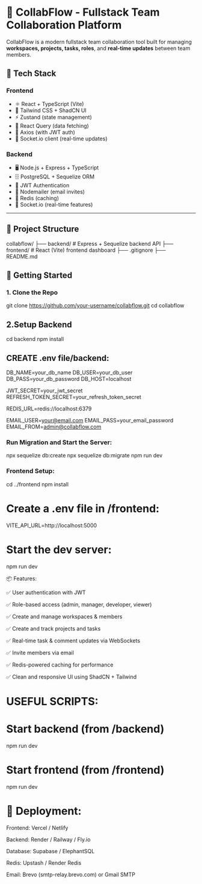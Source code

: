 # 🧠 CollabFlow - Fullstack Team Collaboration Platform

CollabFlow is a modern fullstack team collaboration tool built for managing **workspaces, projects, tasks, roles**, and **real-time updates** between team members.

## 🔧 Tech Stack

### Frontend
- ⚛️ React + TypeScript (Vite)
- 🎨 Tailwind CSS + ShadCN UI
- ⚡ Zustand (state management)
- 🔁 React Query (data fetching)
- 🔐 Axios (with JWT auth)
- 🔔 Socket.io client (real-time updates)

### Backend
- 🖥️ Node.js + Express + TypeScript
- 🗄️ PostgreSQL + Sequelize ORM
- 🔐 JWT Authentication
- 💌 Nodemailer (email invites)
- 🧠 Redis (caching)
- 🔔 Socket.io (real-time features)

---

## 📁 Project Structure

collabflow/
├── backend/ # Express + Sequelize backend API
├── frontend/ # React (Vite) frontend dashboard
├── .gitignore
├── README.md

## 🚀 Getting Started

### 1. Clone the Repo
git clone https://github.com/your-username/collabflow.git
cd collabflow

## 2.Setup Backend

cd backend
npm install

## CREATE .env file/backend:
DB_NAME=your_db_name
DB_USER=your_db_user
DB_PASS=your_db_password
DB_HOST=localhost

JWT_SECRET=your_jwt_secret
REFRESH_TOKEN_SECRET=your_refresh_token_secret

REDIS_URL=redis://localhost:6379

EMAIL_USER=your@email.com
EMAIL_PASS=your_email_password
EMAIL_FROM=admin@collabflow.com


### Run Migration and Start the Server:

npx sequelize db:create
npx sequelize db:migrate
npm run dev


### Frontend Setup:

cd ../frontend
npm install

# Create a .env file in /frontend:
VITE_API_URL=http://localhost:5000

# Start the dev server:
npm run dev



📦 Features:

✅ User authentication with JWT

✅ Role-based access (admin, manager, developer, viewer)

✅ Create and manage workspaces & members

✅ Create and track projects and tasks

✅ Real-time task & comment updates via WebSockets

✅ Invite members via email

✅ Redis-powered caching for performance

✅ Clean and responsive UI using ShadCN + Tailwind



# USEFUL SCRIPTS:

# Start backend (from /backend)
npm run dev

# Start frontend (from /frontend)
npm run dev



# 🚀 Deployment:

Frontend: Vercel / Netlify

Backend: Render / Railway / Fly.io

Database: Supabase / ElephantSQL

Redis: Upstash / Render Redis

Email: Brevo (smtp-relay.brevo.com) or Gmail SMTP


